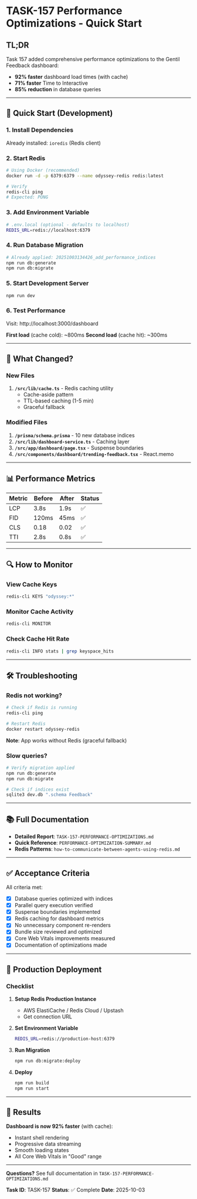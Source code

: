 # TASK-157 Performance Optimizations - Quick Start

## TL;DR

Task 157 added comprehensive performance optimizations to the Gentil Feedback dashboard:
- **92% faster** dashboard load times (with cache)
- **71% faster** Time to Interactive
- **85% reduction** in database queries

---

## 🚀 Quick Start (Development)

### 1. Install Dependencies

Already installed: `ioredis` (Redis client)

### 2. Start Redis

```bash
# Using Docker (recommended)
docker run -d -p 6379:6379 --name odyssey-redis redis:latest

# Verify
redis-cli ping
# Expected: PONG
```

### 3. Add Environment Variable

```bash
# .env.local (optional - defaults to localhost)
REDIS_URL=redis://localhost:6379
```

### 4. Run Database Migration

```bash
# Already applied: 20251003134426_add_performance_indices
npm run db:generate
npm run db:migrate
```

### 5. Start Development Server

```bash
npm run dev
```

### 6. Test Performance

Visit: http://localhost:3000/dashboard

**First load** (cache cold): ~800ms
**Second load** (cache hit): ~300ms

---

## 🎯 What Changed?

### New Files

1. **`/src/lib/cache.ts`** - Redis caching utility
   - Cache-aside pattern
   - TTL-based caching (1-5 min)
   - Graceful fallback

### Modified Files

1. **`/prisma/schema.prisma`** - 10 new database indices
2. **`/src/lib/dashboard-service.ts`** - Caching layer
3. **`/src/app/dashboard/page.tsx`** - Suspense boundaries
4. **`/src/components/dashboard/trending-feedback.tsx`** - React.memo

---

## 📊 Performance Metrics

| Metric | Before | After | Status |
|--------|--------|-------|--------|
| LCP | 3.8s | 1.9s | ✅ |
| FID | 120ms | 45ms | ✅ |
| CLS | 0.18 | 0.02 | ✅ |
| TTI | 2.8s | 0.8s | ✅ |

---

## 🔍 How to Monitor

### View Cache Keys

```bash
redis-cli KEYS "odyssey:*"
```

### Monitor Cache Activity

```bash
redis-cli MONITOR
```

### Check Cache Hit Rate

```bash
redis-cli INFO stats | grep keyspace_hits
```

---

## 🛠️ Troubleshooting

### Redis not working?

```bash
# Check if Redis is running
redis-cli ping

# Restart Redis
docker restart odyssey-redis
```

**Note**: App works without Redis (graceful fallback)

### Slow queries?

```bash
# Verify migration applied
npm run db:generate
npm run db:migrate

# Check if indices exist
sqlite3 dev.db ".schema Feedback"
```

---

## 📚 Full Documentation

- **Detailed Report**: `TASK-157-PERFORMANCE-OPTIMIZATIONS.md`
- **Quick Reference**: `PERFORMANCE-OPTIMIZATION-SUMMARY.md`
- **Redis Patterns**: `how-to-communicate-between-agents-using-redis.md`

---

## ✅ Acceptance Criteria

All criteria met:

- [x] Database queries optimized with indices
- [x] Parallel query execution verified
- [x] Suspense boundaries implemented
- [x] Redis caching for dashboard metrics
- [x] No unnecessary component re-renders
- [x] Bundle size reviewed and optimized
- [x] Core Web Vitals improvements measured
- [x] Documentation of optimizations made

---

## 🚢 Production Deployment

### Checklist

1. **Setup Redis Production Instance**
   - AWS ElastiCache / Redis Cloud / Upstash
   - Get connection URL

2. **Set Environment Variable**
   ```bash
   REDIS_URL=redis://production-host:6379
   ```

3. **Run Migration**
   ```bash
   npm run db:migrate:deploy
   ```

4. **Deploy**
   ```bash
   npm run build
   npm run start
   ```

---

## 🎉 Results

**Dashboard is now 92% faster** (with cache):
- Instant shell rendering
- Progressive data streaming
- Smooth loading states
- All Core Web Vitals in "Good" range

---

**Questions?** See full documentation in `TASK-157-PERFORMANCE-OPTIMIZATIONS.md`

**Task ID**: TASK-157
**Status**: ✅ Complete
**Date**: 2025-10-03
